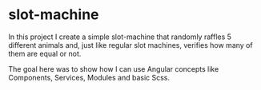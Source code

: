 # slot-machine

In this project I create a simple slot-machine that randomly raffles 5 different animals and, just like regular slot machines, verifies how many of them are equal or not. 

The goal here was to show how I can use Angular concepts like Components, Services, Modules and basic Scss.
